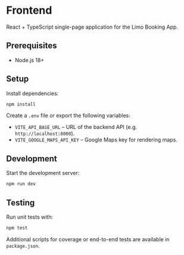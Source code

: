 # Frontend

React + TypeScript single-page application for the Limo Booking App.

## Prerequisites

- Node.js 18+

## Setup

Install dependencies:

```bash
npm install
```

Create a `.env` file or export the following variables:

- `VITE_API_BASE_URL` – URL of the backend API (e.g. `http://localhost:8000`).
- `VITE_GOOGLE_MAPS_API_KEY` – Google Maps key for rendering maps.

## Development

Start the development server:

```bash
npm run dev
```

## Testing

Run unit tests with:

```bash
npm test
```

Additional scripts for coverage or end-to-end tests are available in `package.json`.

